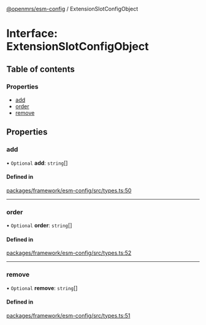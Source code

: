 [@openmrs/esm-config](../API.md) / ExtensionSlotConfigObject

# Interface: ExtensionSlotConfigObject

## Table of contents

### Properties

- [add](extensionslotconfigobject.md#add)
- [order](extensionslotconfigobject.md#order)
- [remove](extensionslotconfigobject.md#remove)

## Properties

### add

• `Optional` **add**: `string`[]

#### Defined in

[packages/framework/esm-config/src/types.ts:50](https://github.com/openmrs/openmrs-esm-core/blob/master/packages/framework/esm-config/src/types.ts#L50)

___

### order

• `Optional` **order**: `string`[]

#### Defined in

[packages/framework/esm-config/src/types.ts:52](https://github.com/openmrs/openmrs-esm-core/blob/master/packages/framework/esm-config/src/types.ts#L52)

___

### remove

• `Optional` **remove**: `string`[]

#### Defined in

[packages/framework/esm-config/src/types.ts:51](https://github.com/openmrs/openmrs-esm-core/blob/master/packages/framework/esm-config/src/types.ts#L51)
